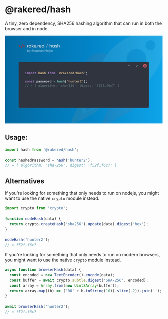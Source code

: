 # @rakered/hash

A tiny, zero dependency, SHA256 hashing algorithm that can run in both the browser and in node.

![social image](https://github.com/rakered/rakered/raw/main/packages/hash/docs/social.jpg)

## Usage:

```js
import hash from '@rakered/hash';

const hashedPassword = hash('hunter2');
// » { algorithm: 'sha-256', digest: 'f52f…f6c7' }
```

## Alternatives

If you're looking for something that only needs to run on nodejs, you might want to use the native `crypto` module instead.

```js
import crypto from 'crypto';

function nodeHash(data) {
  return crypto.createHash('sha256').update(data).digest('hex');
}

nodeHash('hunter2');
// » f52f…f6c7
```

If you're looking for something that only needs to run on modern browsers, you might want to use the native `crypto` module instead.

```js
async function browserHash(data) {
  const encoded = new TextEncoder().encode(data);
  const buffer = await crypto.subtle.digest('SHA-256', encoded);
  const array = Array.from(new Uint8Array(buffer));
  return array.map((b) => ('00' + b.toString(16)).slice(-2)).join('');
}

await browserHash('hunter2');
// » f52f…f6c7
```
